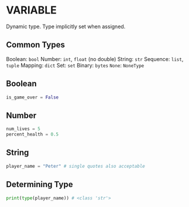 # VARIABLE

Dynamic type. Type implicitly set when assigned.

## Common Types

Boolean: `bool`
Number: `int`, `float` (no double)
String: `str`
Sequence: `list`, `tuple`
Mapping: `dict`
Set: `set`
Binary: `bytes`
`None`: `NoneType`

## Boolean

```python
is_game_over = False
```

## Number

```python
num_lives = 5
percent_health = 0.5
```

## String

```python
player_name = "Peter" # single quotes also acceptable
```

## Determining Type

```python
print(type(player_name)) # <class 'str'>
```
